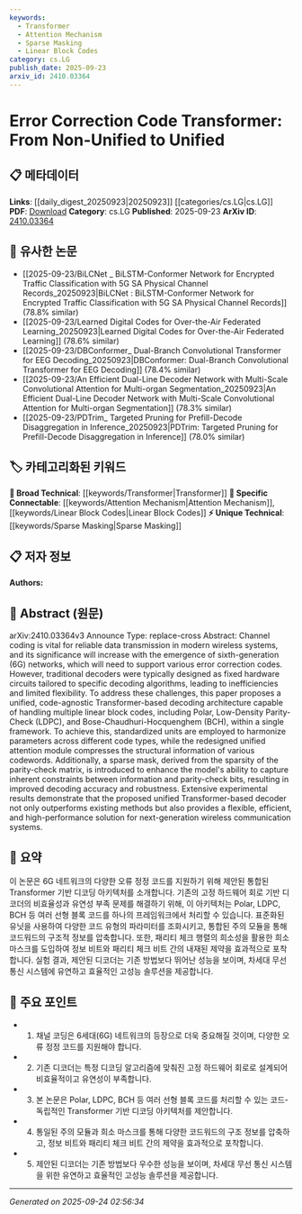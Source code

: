 ```yaml
---
keywords:
  - Transformer
  - Attention Mechanism
  - Sparse Masking
  - Linear Block Codes
category: cs.LG
publish_date: 2025-09-23
arxiv_id: 2410.03364
---
```


<!-- KEYWORD_LINKING_METADATA:
{
  "processed_timestamp": "2025-09-24T02:56:34.527279",
  "vocabulary_version": "1.0",
  "selected_keywords": [
    "Transformer",
    "Attention Mechanism",
    "Sparse Masking",
    "Linear Block Codes"
  ],
  "rejected_keywords": [],
  "similarity_scores": {
    "Transformer": 0.85,
    "Attention Mechanism": 0.8,
    "Sparse Masking": 0.7,
    "Linear Block Codes": 0.78
  },
  "extraction_method": "AI_prompt_based",
  "budget_applied": true,
  "candidates_json": {
    "candidates": [
      {
        "surface": "Transformer-based decoding architecture",
        "canonical": "Transformer",
        "aliases": [
          "Transformer-based decoder"
        ],
        "category": "broad_technical",
        "rationale": "Transformers are a fundamental architecture in modern machine learning, linking this work to a broad range of applications.",
        "novelty_score": 0.45,
        "connectivity_score": 0.9,
        "specificity_score": 0.6,
        "link_intent_score": 0.85
      },
      {
        "surface": "unified attention module",
        "canonical": "Attention Mechanism",
        "aliases": [
          "unified attention",
          "attention module"
        ],
        "category": "specific_connectable",
        "rationale": "Attention mechanisms are crucial for improving model performance and are widely applicable across neural network architectures.",
        "novelty_score": 0.5,
        "connectivity_score": 0.88,
        "specificity_score": 0.72,
        "link_intent_score": 0.8
      },
      {
        "surface": "sparse mask",
        "canonical": "Sparse Masking",
        "aliases": [
          "sparse mask technique"
        ],
        "category": "unique_technical",
        "rationale": "Sparse masking is a novel approach in this context, enhancing model efficiency and accuracy.",
        "novelty_score": 0.7,
        "connectivity_score": 0.65,
        "specificity_score": 0.78,
        "link_intent_score": 0.7
      },
      {
        "surface": "linear block codes",
        "canonical": "Linear Block Codes",
        "aliases": [
          "block codes"
        ],
        "category": "specific_connectable",
        "rationale": "Linear block codes are a foundational concept in error correction, linking this work to a wide range of coding theory applications.",
        "novelty_score": 0.55,
        "connectivity_score": 0.82,
        "specificity_score": 0.75,
        "link_intent_score": 0.78
      }
    ],
    "ban_list_suggestions": [
      "6G networks",
      "next-generation wireless communication systems"
    ]
  },
  "decisions": [
    {
      "candidate_surface": "Transformer-based decoding architecture",
      "resolved_canonical": "Transformer",
      "decision": "linked",
      "scores": {
        "novelty": 0.45,
        "connectivity": 0.9,
        "specificity": 0.6,
        "link_intent": 0.85
      }
    },
    {
      "candidate_surface": "unified attention module",
      "resolved_canonical": "Attention Mechanism",
      "decision": "linked",
      "scores": {
        "novelty": 0.5,
        "connectivity": 0.88,
        "specificity": 0.72,
        "link_intent": 0.8
      }
    },
    {
      "candidate_surface": "sparse mask",
      "resolved_canonical": "Sparse Masking",
      "decision": "linked",
      "scores": {
        "novelty": 0.7,
        "connectivity": 0.65,
        "specificity": 0.78,
        "link_intent": 0.7
      }
    },
    {
      "candidate_surface": "linear block codes",
      "resolved_canonical": "Linear Block Codes",
      "decision": "linked",
      "scores": {
        "novelty": 0.55,
        "connectivity": 0.82,
        "specificity": 0.75,
        "link_intent": 0.78
      }
    }
  ]
}
-->

# Error Correction Code Transformer: From Non-Unified to Unified

## 📋 메타데이터

**Links**: [[daily_digest_20250923|20250923]] [[categories/cs.LG|cs.LG]]
**PDF**: [Download](https://arxiv.org/pdf/2410.03364.pdf)
**Category**: cs.LG
**Published**: 2025-09-23
**ArXiv ID**: [2410.03364](https://arxiv.org/abs/2410.03364)

## 🔗 유사한 논문
- [[2025-09-23/BiLCNet _ BiLSTM-Conformer Network for Encrypted Traffic Classification with 5G SA Physical Channel Records_20250923|BiLCNet : BiLSTM-Conformer Network for Encrypted Traffic Classification with 5G SA Physical Channel Records]] (78.8% similar)
- [[2025-09-23/Learned Digital Codes for Over-the-Air Federated Learning_20250923|Learned Digital Codes for Over-the-Air Federated Learning]] (78.6% similar)
- [[2025-09-23/DBConformer_ Dual-Branch Convolutional Transformer for EEG Decoding_20250923|DBConformer: Dual-Branch Convolutional Transformer for EEG Decoding]] (78.4% similar)
- [[2025-09-23/An Efficient Dual-Line Decoder Network with Multi-Scale Convolutional Attention for Multi-organ Segmentation_20250923|An Efficient Dual-Line Decoder Network with Multi-Scale Convolutional Attention for Multi-organ Segmentation]] (78.3% similar)
- [[2025-09-23/PDTrim_ Targeted Pruning for Prefill-Decode Disaggregation in Inference_20250923|PDTrim: Targeted Pruning for Prefill-Decode Disaggregation in Inference]] (78.0% similar)

## 🏷️ 카테고리화된 키워드
**🧠 Broad Technical**: [[keywords/Transformer|Transformer]]
**🔗 Specific Connectable**: [[keywords/Attention Mechanism|Attention Mechanism]], [[keywords/Linear Block Codes|Linear Block Codes]]
**⚡ Unique Technical**: [[keywords/Sparse Masking|Sparse Masking]]

## 📋 저자 정보

**Authors:** 

## 📄 Abstract (원문)

arXiv:2410.03364v3 Announce Type: replace-cross 
Abstract: Channel coding is vital for reliable data transmission in modern wireless systems, and its significance will increase with the emergence of sixth-generation (6G) networks, which will need to support various error correction codes. However, traditional decoders were typically designed as fixed hardware circuits tailored to specific decoding algorithms, leading to inefficiencies and limited flexibility. To address these challenges, this paper proposes a unified, code-agnostic Transformer-based decoding architecture capable of handling multiple linear block codes, including Polar, Low-Density Parity-Check (LDPC), and Bose-Chaudhuri-Hocquenghem (BCH), within a single framework. To achieve this, standardized units are employed to harmonize parameters across different code types, while the redesigned unified attention module compresses the structural information of various codewords. Additionally, a sparse mask, derived from the sparsity of the parity-check matrix, is introduced to enhance the model's ability to capture inherent constraints between information and parity-check bits, resulting in improved decoding accuracy and robustness. Extensive experimental results demonstrate that the proposed unified Transformer-based decoder not only outperforms existing methods but also provides a flexible, efficient, and high-performance solution for next-generation wireless communication systems.

## 📝 요약

이 논문은 6G 네트워크의 다양한 오류 정정 코드를 지원하기 위해 제안된 통합된 Transformer 기반 디코딩 아키텍처를 소개합니다. 기존의 고정 하드웨어 회로 기반 디코더의 비효율성과 유연성 부족 문제를 해결하기 위해, 이 아키텍처는 Polar, LDPC, BCH 등 여러 선형 블록 코드를 하나의 프레임워크에서 처리할 수 있습니다. 표준화된 유닛을 사용하여 다양한 코드 유형의 파라미터를 조화시키고, 통합된 주의 모듈을 통해 코드워드의 구조적 정보를 압축합니다. 또한, 패리티 체크 행렬의 희소성을 활용한 희소 마스크를 도입하여 정보 비트와 패리티 체크 비트 간의 내재된 제약을 효과적으로 포착합니다. 실험 결과, 제안된 디코더는 기존 방법보다 뛰어난 성능을 보이며, 차세대 무선 통신 시스템에 유연하고 효율적인 고성능 솔루션을 제공합니다.

## 🎯 주요 포인트

- 1. 채널 코딩은 6세대(6G) 네트워크의 등장으로 더욱 중요해질 것이며, 다양한 오류 정정 코드를 지원해야 합니다.
- 2. 기존 디코더는 특정 디코딩 알고리즘에 맞춰진 고정 하드웨어 회로로 설계되어 비효율적이고 유연성이 부족합니다.
- 3. 본 논문은 Polar, LDPC, BCH 등 여러 선형 블록 코드를 처리할 수 있는 코드-독립적인 Transformer 기반 디코딩 아키텍처를 제안합니다.
- 4. 통일된 주의 모듈과 희소 마스크를 통해 다양한 코드워드의 구조 정보를 압축하고, 정보 비트와 패리티 체크 비트 간의 제약을 효과적으로 포착합니다.
- 5. 제안된 디코더는 기존 방법보다 우수한 성능을 보이며, 차세대 무선 통신 시스템을 위한 유연하고 효율적인 고성능 솔루션을 제공합니다.


---

*Generated on 2025-09-24 02:56:34*